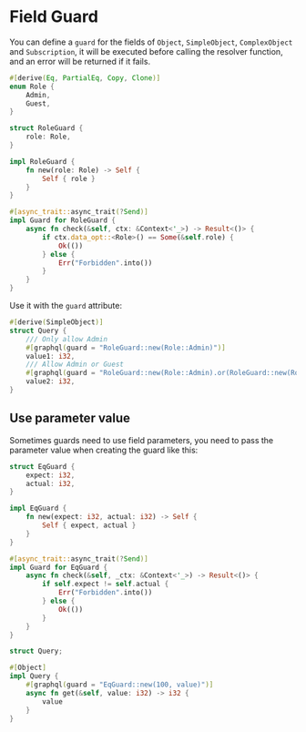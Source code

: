 # Field Guard

You can define a `guard` for the fields of `Object`, `SimpleObject`, `ComplexObject` and `Subscription`, it will be executed before calling the resolver function, and an error will be returned if it fails.

```rust
#[derive(Eq, PartialEq, Copy, Clone)]
enum Role {
    Admin,
    Guest,
}

struct RoleGuard {
    role: Role,
}

impl RoleGuard {
    fn new(role: Role) -> Self {
        Self { role }
    }
}

#[async_trait::async_trait(?Send)]
impl Guard for RoleGuard {
    async fn check(&self, ctx: &Context<'_>) -> Result<()> {
        if ctx.data_opt::<Role>() == Some(&self.role) {
            Ok(())
        } else {
            Err("Forbidden".into())
        }
    }
}
```

Use it with the `guard` attribute:

```rust
#[derive(SimpleObject)]
struct Query {
    /// Only allow Admin
    #[graphql(guard = "RoleGuard::new(Role::Admin)")]
    value1: i32,
    /// Allow Admin or Guest
    #[graphql(guard = "RoleGuard::new(Role::Admin).or(RoleGuard::new(Role::Guest))")]
    value2: i32,
}
```

## Use parameter value

Sometimes guards need to use field parameters, you need to pass the parameter value when creating the guard like this:

```rust
struct EqGuard {
    expect: i32,
    actual: i32,
}

impl EqGuard {
    fn new(expect: i32, actual: i32) -> Self {
        Self { expect, actual }
    }
}

#[async_trait::async_trait(?Send)]
impl Guard for EqGuard {
    async fn check(&self, _ctx: &Context<'_>) -> Result<()> {
        if self.expect != self.actual {
            Err("Forbidden".into())
        } else {
            Ok(())
        }
    }
}

struct Query;

#[Object]
impl Query {
    #[graphql(guard = "EqGuard::new(100, value)")]
    async fn get(&self, value: i32) -> i32 {
        value
    }
}
```